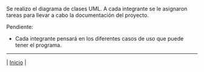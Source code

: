 Se realizo el diagrama de clases UML.
A cada integrante se le asignaron tareas para llevar a cabo la documentación del proyecto.  

Pendiente: 
- Cada integrante pensará en los diferentes casos de uso que puede tener el programa. 
***
| [Inicio](https://github.com/Audny738/POO_Project "Inicio") | 